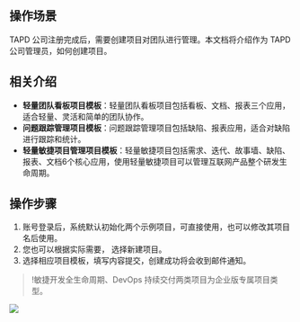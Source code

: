 ## 操作场景
TAPD 公司注册完成后，需要创建项目对团队进行管理。本文档将介绍作为 TAPD 公司管理员，如何创建项目。

## 相关介绍
- **轻量团队看板项目模板**：轻量团队看板项目包括看板、文档、报表三个应用，适合轻量、灵活和简单的团队协作。
- **问题跟踪管理项目模板**：问题跟踪管理项目包括缺陷、报表应用，适合对缺陷进行跟踪和统计。
- **轻量敏捷项目管理项目模板**：轻量敏捷项目包括需求、迭代、故事墙、缺陷、报表、文档6个核心应用，使用轻量敏捷项目可以管理互联网产品整个研发生命周期。

## 操作步骤
1. 账号登录后，系统默认初始化两个示例项目，可直接使用，也可以修改其项目名后使用。
2. 您也可以根据实际需要， 选择新建项目。
3. 选择相应项目模板，填写内容提交，创建成功将会收到邮件通知。
>!敏捷开发全生命周期、DevOps 持续交付两类项目为企业版专属项目类型。

![](https://main.qcloudimg.com/raw/3fde930be0b7cbd8f1d1e2542fdfeec4.png)
